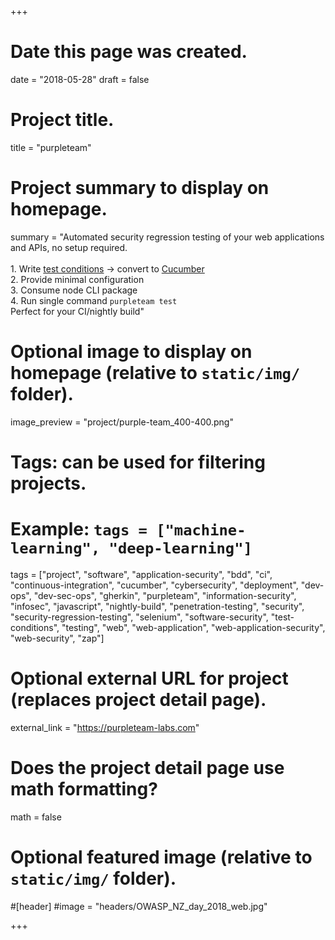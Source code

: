 +++
# Date this page was created.
date = "2018-05-28"
draft = false

# Project title.
title = "purpleteam"

# Project summary to display on homepage.
summary = "Automated security regression testing of your web applications and APIs, no setup required.<br><br>1. Write [test conditions](https://f0.holisticinfosecforwebdevelopers.com/chap06.html#process-and-practises-agile-development-and-practices-evil-test-conditions) -> convert to [Cucumber](https://cucumber.io/)<br>2. Provide minimal configuration<br>3. Consume node CLI package<br>4. Run single command `purpleteam test`<br>Perfect for your CI/nightly build"

# Optional image to display on homepage (relative to `static/img/` folder).
image_preview = "project/purple-team_400-400.png"

# Tags: can be used for filtering projects.
# Example: `tags = ["machine-learning", "deep-learning"]`
tags = ["project", "software", "application-security", "bdd", "ci", "continuous-integration", "cucumber", "cybersecurity", "deployment", "dev-ops", "dev-sec-ops", "gherkin", "purpleteam", "information-security", "infosec", "javascript", "nightly-build", "penetration-testing", "security", "security-regression-testing", "selenium", "software-security", "test-conditions", "testing", "web", "web-application", "web-application-security", "web-security", "zap"]

# Optional external URL for project (replaces project detail page).
external_link = "https://purpleteam-labs.com"

# Does the project detail page use math formatting?
math = false

# Optional featured image (relative to `static/img/` folder).
#[header]
#image = "headers/OWASP_NZ_day_2018_web.jpg"

+++

